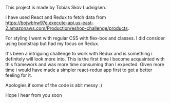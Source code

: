 This project is made by Tobias Skov Ludvigsen.

I have used React and Redux to fetch data from https://bojwbhw97e.execute-api.us-east-2.amazonaws.com/Production/eshop-challenge/products.

For styling i went with regular CSS with flex-box and classes. I did consider using bootstrap but had my focus on Redux.

It's been a intriguing challenge to work with Redux and is something i definitely will look more into. This is the first time i become acquainted with this framework and was more time consuming than I expected. Given more time i would have made a simpler react-redux app first to get a better feeling for it.

Apologies if some of the code is abit messy :)

Hope i hear from you soon
